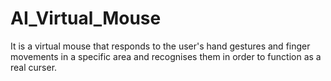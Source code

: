 # AI_Virtual_Mouse
It is a virtual mouse that responds to the user's hand gestures and finger movements in a specific area and recognises them in order to function as a real curser.
